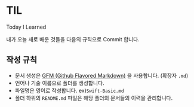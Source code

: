 # TIL
Today I Learned

내가 오늘 새로 배운 것들을 다음의 규칙으로 Commit 합니다.

## 작성 규칙
- 문서 생성은 [GFM (Github Flavored Markdown)](https://help.github.com/articles/github-flavored-markdown/) 을 사용합니다. (확장자 `.md`)
- 언어나 기술 이름으로 폴더를 생성합니다.
- 파일명은 영어로 작성합니다. ex)`Swift-Basic.md`
- 폴더 하위의 `README.md` 파일은 해당 폴더의 문서들의 이력을 관리합니다.
